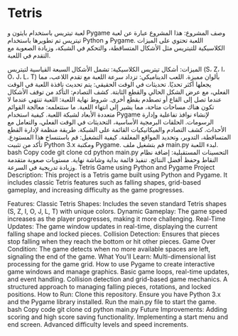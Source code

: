 # Tetris
لعبة تيتريس باستخدام بايثون و Pygame
وصف المشروع:
هذا المشروع عبارة عن لعبة تيتريس تم تطويرها باستخدام Python و Pygame. اللعبة تحتوي على الميزات الكلاسيكية للتيتريس مثل الأشكال المتساقطة، والتحكم في الشبكة، وزيادة الصعوبة مع التقدم في اللعبة.

الميزات:
أشكال تيتريس الكلاسيكية: تشمل الأشكال السبعة القياسية لتيتريس (S، Z، I، O، J، L، T) بألوان مميزة.
اللعب الديناميكي: تزداد سرعة اللعبة مع تقدم اللاعب، مما يجعلها أكثر تحديًا.
تحديثات في الوقت الحقيقي: يتم تحديث نافذة اللعبة في الوقت الفعلي، مع عرض الشكل الحالي والقطع الثابتة.
كشف التصادم: التأكد من توقف الأشكال عندما تصل إلى القاع أو تصطدم بقطع أخرى.
شروط نهاية اللعبة: اللعبة تنتهي عندما لا تكون هناك مساحات متاحة، مما يشير إلى انتهاء اللعبة.
ما ستتعلمه:
معالجة القوائم متعددة الأبعاد لشبكة اللعبة.
كيفية استخدام Pygame لإنشاء نوافذ تفاعلية وإدارة الرسومات.
الحلقات البرمجية الأساسية، التحديثات في الوقت الفعلي، والتعامل مع الأحداث.
كشف التصادم والميكانيكيات القائمة على الشبكة.
طريقة منظمة لإدارة القطع المتساقطة، التدوير، وتحديد المواقع المغلقة.
كيفية التشغيل:
قم باستنساخ هذا المستودع.
تأكد من تثبيت Python 3.x ومكتبة Pygame.
قم بتشغيل ملف main.py لبدء اللعبة.
bash
Copy code
git clone <your-repo-url>
cd <your-repo-directory>
python main.py
التحسينات المستقبلية:
إضافة نظام النقاط وحفظ أفضل النتائج.
تنفيذ قائمة بداية وشاشة نهاية.
مستويات صعوبة متقدمة وزيادة تدريجية في السرعة.
Tetris Game using Python and Pygame
Project Description:
This project is a Tetris game built using Python and Pygame. It includes classic Tetris features such as falling shapes, grid-based gameplay, and increasing difficulty as the game progresses.

Features:
Classic Tetris Shapes: Includes the seven standard Tetris shapes (S, Z, I, O, J, L, T) with unique colors.
Dynamic Gameplay: The game speed increases as the player progresses, making it more challenging.
Real-Time Updates: The game window updates in real-time, displaying the current falling shape and locked pieces.
Collision Detection: Ensures that pieces stop falling when they reach the bottom or hit other pieces.
Game Over Condition: The game detects when no more available spaces are left, signaling the end of the game.
What You’ll Learn:
Multi-dimensional list processing for the game grid.
How to use Pygame to create interactive game windows and manage graphics.
Basic game loops, real-time updates, and event handling.
Collision detection and grid-based game mechanics.
A structured approach to managing falling pieces, rotations, and locked positions.
How to Run:
Clone this repository.
Ensure you have Python 3.x and the Pygame library installed.
Run the main.py file to start the game.
bash
Copy code
git clone <your-repo-url>
cd <your-repo-directory>
python main.py
Future Improvements:
Adding scoring and high score saving functionality.
Implementing a start menu and end screen.
Advanced difficulty levels and speed increments.
